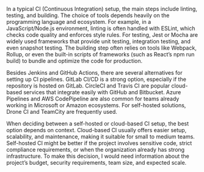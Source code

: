 In a typical CI (Continuous Integration) setup, the main steps include linting, testing, and building. The choice of tools depends heavily on the programming language and ecosystem. For example, in a JavaScript/Node.js environment, linting is often handled with ESLint, which checks code quality and enforces style rules. For testing, Jest or Mocha are widely used frameworks that provide unit testing, integration testing, and even snapshot testing. The building step often relies on tools like Webpack, Rollup, or even the built-in scripts of frameworks (such as React’s npm run build) to bundle and optimize the code for production.

Besides Jenkins and GitHub Actions, there are several alternatives for setting up CI pipelines. GitLab CI/CD is a strong option, especially if the repository is hosted on GitLab. CircleCI and Travis CI are popular cloud-based services that integrate easily with GitHub and Bitbucket. Azure Pipelines and AWS CodePipeline are also common for teams already working in Microsoft or Amazon ecosystems. For self-hosted solutions, Drone CI and TeamCity are frequently used.

When deciding between a self-hosted or cloud-based CI setup, the best option depends on context. Cloud-based CI usually offers easier setup, scalability, and maintenance, making it suitable for small to medium teams. Self-hosted CI might be better if the project involves sensitive code, strict compliance requirements, or when the organization already has strong infrastructure. To make this decision, I would need information about the project’s budget, security requirements, team size, and expected scale.

